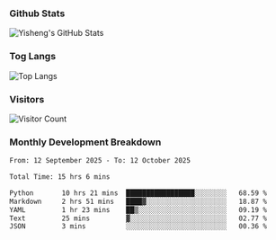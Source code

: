 ### Github Stats
![Yisheng's GitHub Stats](https://github-readme-stats-9qabuvhk1-gongyisheng.vercel.app/api?username=gongyisheng&count_private=true&show_icons=true)
### Tog Langs
![Top Langs](https://github-readme-stats-9qabuvhk1-gongyisheng.vercel.app/api/top-langs/?username=gongyisheng&layout=compact)
### Visitors
![Visitor Count](https://profile-counter.glitch.me/gongyisheng/count.svg)
### Monthly Development Breakdown
<!--START_SECTION:waka-->

```txt
From: 12 September 2025 - To: 12 October 2025

Total Time: 15 hrs 6 mins

Python       10 hrs 21 mins  █████████████████░░░░░░░░   68.59 %
Markdown     2 hrs 51 mins   ████▓░░░░░░░░░░░░░░░░░░░░   18.87 %
YAML         1 hr 23 mins    ██▒░░░░░░░░░░░░░░░░░░░░░░   09.19 %
Text         25 mins         ▓░░░░░░░░░░░░░░░░░░░░░░░░   02.77 %
JSON         3 mins          ░░░░░░░░░░░░░░░░░░░░░░░░░   00.36 %
```

<!--END_SECTION:waka-->
